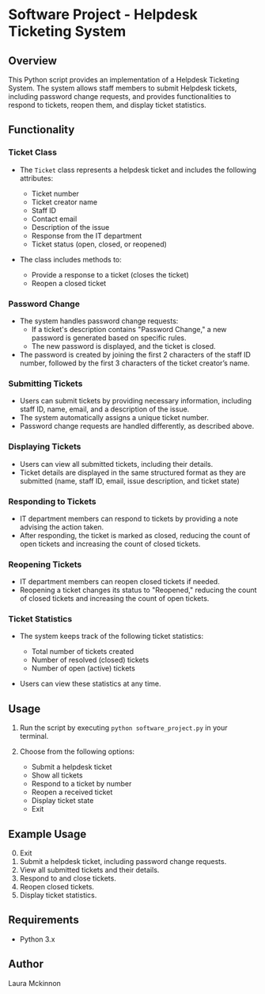 # Software Project -  Helpdesk Ticketing System

## Overview

This Python script provides an implementation of a Helpdesk Ticketing System. The system allows staff members to submit Helpdesk tickets, including password change requests, and provides functionalities to respond to tickets, reopen them, and display ticket statistics.

## Functionality

### Ticket Class

- The `Ticket` class represents a helpdesk ticket and includes the following attributes:

  - Ticket number
  - Ticket creator name
  - Staff ID
  - Contact email
  - Description of the issue
  - Response from the IT department
  - Ticket status (open, closed, or reopened)

- The class includes methods to:

  - Provide a response to a ticket (closes the ticket)
  - Reopen a closed ticket

### Password Change

- The system handles password change requests:
  - If a ticket's description contains "Password Change," a new password is generated based on specific rules.
  - The new password is displayed, and the ticket is closed.
- The password is created by joining the first 2 characters of the staff ID number, followed by the first 3 characters of the ticket creator’s name.

### Submitting Tickets

- Users can submit tickets by providing necessary information, including staff ID, name, email, and a description of the issue.
- The system automatically assigns a unique ticket number.
- Password change requests are handled differently, as described above.

### Displaying Tickets

- Users can view all submitted tickets, including their details.
- Ticket details are displayed in the same structured format as they are submitted (name, staff ID, email, issue description, and ticket state)

### Responding to Tickets

- IT department members can respond to tickets by providing a note advising the action taken.
- After responding, the ticket is marked as closed, reducing the count of open tickets and increasing the count of closed tickets.

### Reopening Tickets

- IT department members can reopen closed tickets if needed.
- Reopening a ticket changes its status to "Reopened," reducing the count of closed tickets and increasing the count of open tickets.

### Ticket Statistics

- The system keeps track of the following ticket statistics:
  - Total number of tickets created
  - Number of resolved (closed) tickets
  - Number of open (active) tickets

- Users can view these statistics at any time.

## Usage

1. Run the script by executing `python software_project.py` in your terminal.

2. Choose from the following options:
   - Submit a helpdesk ticket
   - Show all tickets
   - Respond to a ticket by number
   - Reopen a received ticket
   - Display ticket state
   - Exit

## Example Usage

0. Exit
1. Submit a helpdesk ticket, including password change requests.
2. View all submitted tickets and their details.
3. Respond to and close tickets.
4. Reopen closed tickets.
5. Display ticket statistics.

## Requirements

- Python 3.x

## Author

Laura Mckinnon
